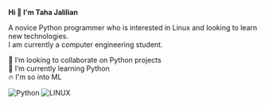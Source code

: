 <b>Hi 👋 I'm Taha Jalilian</b>

<p>
  A novice Python programmer who is interested in Linux and looking to learn new technologies.<br>
  I am currently a computer engineering student.
</p>

🤝 I’m looking to collaborate on Python projects<br>🌱 I’m currently learning Python <br>🔥 I'm so into ML<br>


![Python](https://img.shields.io/badge/python-3670A0?style=for-the-badge&logo=python&logoColor=ffdd54) ![LINUX](https://img.shields.io/badge/Linux-FCC624?style=for-the-badge&logo=linux&logoColor=black)
